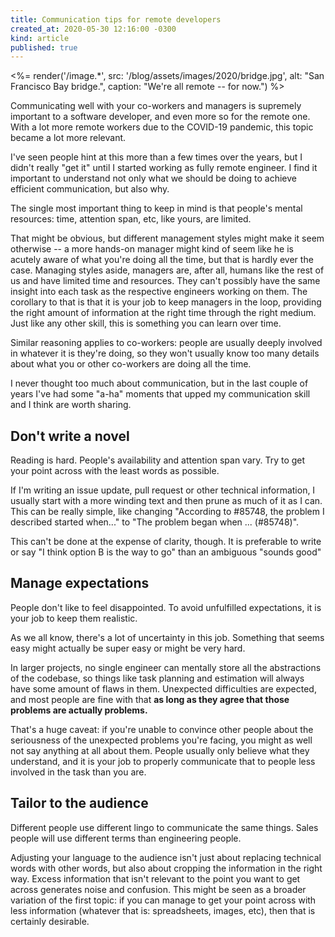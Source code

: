 ```yaml
---
title: Communication tips for remote developers
created_at: 2020-05-30 12:16:00 -0300
kind: article
published: true
---
```


<%= render('/image.*', src: '/blog/assets/images/2020/bridge.jpg', alt: "San Francisco Bay bridge.", caption: "We're all remote -- for now.") %>

Communicating well with your co-workers and managers is supremely important to a software developer, and even more so for the remote one. With a lot more remote workers due to the COVID-19 pandemic, this topic became a lot more relevant.

I've seen people hint at this more than a few times over the years, but I didn't really "get it" until I started working as fully remote engineer. I find it important to understand not only what we should be doing to achieve efficient communication, but also why.

The single most important thing to keep in mind is that people's mental resources: time, attention span, etc, like yours, are limited.

<!-- more -->

That might be obvious, but different management styles might make it seem otherwise -- a more hands-on manager might kind of seem like he is acutely aware of what you're doing all the time, but that is hardly ever the case. Managing styles aside, managers are, after all, humans like the rest of us and have limited time and resources. They can't possibly have the same insight into each task as the respective engineers working on them. The corollary to that is that it is your job to keep managers in the loop, providing the right amount of information at the right time through the right medium. Just like any other skill, this is something you can learn over time.

Similar reasoning applies to co-workers: people are usually deeply involved in whatever it is they're doing, so they won't usually know too many details about what you or other co-workers are doing all the time.

I never thought too much about communication, but in the last couple of years I've had some "a-ha" moments that upped my communication skill and I think are worth sharing.

## Don't write a novel

Reading is hard. People's availability and attention span vary. Try to get your point across with the least words as possible.

If I'm writing an issue update, pull request or other technical information, I usually start with a more winding text and then prune as much of it as I can. This can be really simple, like changing "According to #85748, the problem I described started when..." to "The problem began when ... (#85748)".

This can't be done at the expense of clarity, though. It is preferable to write or say "I think option B is the way to go" than an ambiguous "sounds good"

## Manage expectations

People don't like to feel disappointed. To avoid unfulfilled expectations, it is your job to keep them realistic.

As we all know, there's a lot of uncertainty in this job. Something that seems easy might actually be super easy or might be very hard.

In larger projects, no single engineer can mentally store all the abstractions of the codebase, so things like task planning and estimation will always have some amount of flaws in them. Unexpected difficulties are expected, and most people are fine with that **as long as they agree that those problems are actually problems.**

That's a huge caveat: if you're unable to convince other people about the seriousness of the unexpected problems you're facing, you might as well not say anything at all about them. People usually only believe what they understand, and it is your job to properly communicate that to people less involved in the task than you are.

## Tailor to the audience

Different people use different lingo to communicate the same things. Sales people will use different terms than engineering people.

Adjusting your language to the audience isn't just about replacing technical words with other words, but also about cropping the information in the right way. Excess information that isn't relevant to the point you want to get across generates noise and confusion. This might be seen as a broader variation of the first topic: if you can manage to get your point across with less information (whatever that is: spreadsheets, images, etc), then that is certainly desirable.


